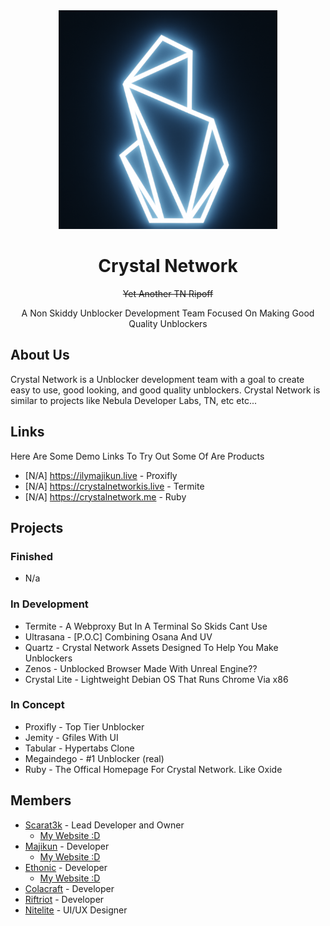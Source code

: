<div align="center">
<img height="350px" src="https://raw.githubusercontent.com/CrystalNetwork-dev/.github/main/profile/crystal_networktest%20(1).png">
</div>

<div align="center">
<h1 align="center">Crystal Network</h1>
  <p align="center"><strike>Yet Another TN Ripoff</strike></p>
<p align="center">A Non Skiddy Unblocker Development Team Focused On Making Good Quality Unblockers</p>
</div>

## About Us
Crystal Network is a Unblocker development team with a goal to create easy to use, good looking, and good quality unblockers. 
Crystal Network is similar to projects like Nebula Developer Labs, TN, etc etc...

## Links
Here Are Some Demo Links To Try Out Some Of Are Products
- [N/A] https://ilymajikun.live - Proxifly
- [N/A] https://crystalnetworkis.live - Termite
- [N/A] https://crystalnetwork.me - Ruby

## Projects
### Finished
- N/a
### In Development
- Termite - A Webproxy But In A Terminal So Skids Cant Use
- Ultrasana - [P.O.C] Combining Osana And UV
- Quartz - Crystal Network Assets Designed To Help You Make Unblockers
- Zenos - Unblocked Browser Made With Unreal Engine??
- Crystal Lite - Lightweight Debian OS That Runs Chrome Via x86
### In Concept
- Proxifly - Top Tier Unblocker
- Jemity - Gfiles With UI
- Tabular - Hypertabs Clone
- Megaindego - #1 Unblocker (real)
- Ruby - The Offical Homepage For Crystal Network. Like Oxide

## Members
- [Scarat3k](https://github.com/scaratek) - Lead Developer and Owner
  - [My Website :D](https://scarat3k.me)
- [Majikun](https://github.com/madjikdotpng) - Developer
  - [My Website :D](https://madjikware.tech)
- [Ethonic](https://github.com/ethonicdev) - Developer
  - [My Website :D](https://ethonic.ga)
- [Colacraft](https://github.com/co1acraft) - Developer
- [Riftriot](https://github.com/slushzies) - Developer
- [Nitelite](https://github.com/lappyxd) - UI/UX Designer
